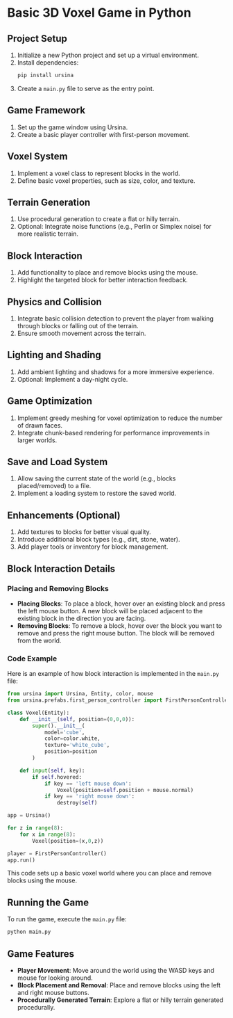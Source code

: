 # Basic 3D Voxel Game in Python

## Project Setup

1. Initialize a new Python project and set up a virtual environment.
2. Install dependencies:
   ```bash
   pip install ursina
   ```
3. Create a `main.py` file to serve as the entry point.

## Game Framework

1. Set up the game window using Ursina.
2. Create a basic player controller with first-person movement.

## Voxel System

1. Implement a voxel class to represent blocks in the world.
2. Define basic voxel properties, such as size, color, and texture.

## Terrain Generation

1. Use procedural generation to create a flat or hilly terrain.
2. Optional: Integrate noise functions (e.g., Perlin or Simplex noise) for more realistic terrain.

## Block Interaction

1. Add functionality to place and remove blocks using the mouse.
2. Highlight the targeted block for better interaction feedback.

## Physics and Collision

1. Integrate basic collision detection to prevent the player from walking through blocks or falling out of the terrain.
2. Ensure smooth movement across the terrain.

## Lighting and Shading

1. Add ambient lighting and shadows for a more immersive experience.
2. Optional: Implement a day-night cycle.

## Game Optimization

1. Implement greedy meshing for voxel optimization to reduce the number of drawn faces.
2. Integrate chunk-based rendering for performance improvements in larger worlds.

## Save and Load System

1. Allow saving the current state of the world (e.g., blocks placed/removed) to a file.
2. Implement a loading system to restore the saved world.

## Enhancements (Optional)

1. Add textures to blocks for better visual quality.
2. Introduce additional block types (e.g., dirt, stone, water).
3. Add player tools or inventory for block management.

## Block Interaction Details

### Placing and Removing Blocks

- **Placing Blocks**: To place a block, hover over an existing block and press the left mouse button. A new block will be placed adjacent to the existing block in the direction you are facing.
- **Removing Blocks**: To remove a block, hover over the block you want to remove and press the right mouse button. The block will be removed from the world.

### Code Example

Here is an example of how block interaction is implemented in the `main.py` file:

```python
from ursina import Ursina, Entity, color, mouse
from ursina.prefabs.first_person_controller import FirstPersonController

class Voxel(Entity):
    def __init__(self, position=(0,0,0)):
        super().__init__(
            model='cube',
            color=color.white,
            texture='white_cube',
            position=position
        )

    def input(self, key):
        if self.hovered:
            if key == 'left mouse down':
                Voxel(position=self.position + mouse.normal)
            if key == 'right mouse down':
                destroy(self)

app = Ursina()

for z in range(8):
    for x in range(8):
        Voxel(position=(x,0,z))

player = FirstPersonController()
app.run()
```

This code sets up a basic voxel world where you can place and remove blocks using the mouse.

## Running the Game

To run the game, execute the `main.py` file:

```bash
python main.py
```

## Game Features

- **Player Movement**: Move around the world using the WASD keys and mouse for looking around.
- **Block Placement and Removal**: Place and remove blocks using the left and right mouse buttons.
- **Procedurally Generated Terrain**: Explore a flat or hilly terrain generated procedurally.
